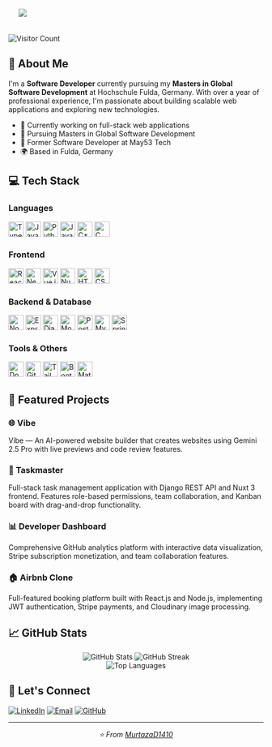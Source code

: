 <div align="center" style="background: url('assets/bg.gif') center/cover; display:inline-block; padding:20px;">
  <img src="https://readme-typing-svg.demolab.com?font=Fira+Code&pause=1000&color=000000&background=FFFFFF00&center=true&vCenter=true&width=535&height=200&lines=Hey+there+%F0%9F%91%8B%2C+I%E2%80%99m+Murtaza+%E2%80%94+Let%E2%80%99s+Build!;Code.+Create.+Innovate.;Building+the+Future%2C+One+Commit+at+a+Time+%E2%8F%B3" />
</div>


![Visitor Count](https://profile-counter.glitch.me/MurtazaD1410/count.svg)

## 🚀 About Me
I'm a **Software Developer** currently pursuing my **Masters in Global Software Development** at Hochschule Fulda, Germany. With over a year of professional experience, I'm passionate about building scalable web applications and exploring new technologies.

- 🔭 Currently working on full-stack web applications
- 🌱 Pursuing Masters in Global Software Development
- 💼 Former Software Developer at May53 Tech
- 🌍 Based in Fulda, Germany

## 💻 Tech Stack

### Languages
<p>
  <img src="https://cdn.jsdelivr.net/gh/devicons/devicon/icons/typescript/typescript-original.svg" alt="TypeScript" width="30" height="30"/>
  <img src="https://cdn.jsdelivr.net/gh/devicons/devicon/icons/javascript/javascript-original.svg" alt="JavaScript" width="30" height="30"/>
  <img src="https://cdn.jsdelivr.net/gh/devicons/devicon/icons/python/python-original.svg" alt="Python" width="30" height="30"/>
  <img src="https://cdn.jsdelivr.net/gh/devicons/devicon/icons/java/java-original.svg" alt="Java" width="30" height="30"/>
  <img src="https://cdn.jsdelivr.net/gh/devicons/devicon/icons/cplusplus/cplusplus-original.svg" alt="C++" width="30" height="30"/>
  <img src="https://cdn.jsdelivr.net/gh/devicons/devicon/icons/c/c-original.svg" alt="C" width="30" height="30"/>
</p>

### Frontend
<p>
  <img src="https://cdn.jsdelivr.net/gh/devicons/devicon/icons/react/react-original.svg" alt="React" width="30" height="30"/>
  <img src="https://cdn.jsdelivr.net/gh/devicons/devicon/icons/nextjs/nextjs-original.svg" alt="Next.js" width="30" height="30"/>
  <img src="https://cdn.jsdelivr.net/gh/devicons/devicon/icons/vuejs/vuejs-original.svg" alt="Vue.js" width="30" height="30"/>
  <img src="https://cdn.jsdelivr.net/gh/devicons/devicon/icons/nuxtjs/nuxtjs-original.svg" alt="Nuxt.js" width="30" height="30"/>
  <img src="https://cdn.jsdelivr.net/gh/devicons/devicon/icons/html5/html5-original.svg" alt="HTML5" width="30" height="30"/>
  <img src="https://cdn.jsdelivr.net/gh/devicons/devicon/icons/css3/css3-original.svg" alt="CSS3" width="30" height="30"/>
</p>

### Backend & Database
<p>
  <img src="https://cdn.jsdelivr.net/gh/devicons/devicon/icons/nodejs/nodejs-original.svg" alt="Node.js" width="30" height="30"/>
  <img src="https://skillicons.dev/icons?i=express" alt="Express" width="30" height="30"/>
  <img src="https://cdn.jsdelivr.net/gh/devicons/devicon/icons/django/django-plain.svg" alt="Django" width="30" height="30"/>
  <img src="https://cdn.jsdelivr.net/gh/devicons/devicon/icons/mongodb/mongodb-original.svg" alt="MongoDB" width="30" height="30"/>
  <img src="https://cdn.jsdelivr.net/gh/devicons/devicon/icons/postgresql/postgresql-original.svg" alt="PostgreSQL" width="30" height="30"/>
  <img src="https://cdn.jsdelivr.net/gh/devicons/devicon/icons/mysql/mysql-original.svg" alt="MySQL" width="30" height="30"/>
  <img src="https://cdn.jsdelivr.net/gh/devicons/devicon/icons/spring/spring-original.svg" alt="Spring Boot" width="30" height="30"/>
</p>

### Tools & Others
<p>
  <img src="https://cdn.jsdelivr.net/gh/devicons/devicon/icons/docker/docker-original.svg" alt="Docker" width="30" height="30"/>
  <img src="https://cdn.jsdelivr.net/gh/devicons/devicon/icons/git/git-original.svg" alt="Git" width="30" height="30"/>
  <img src="https://cdn.jsdelivr.net/gh/devicons/devicon/icons/tailwindcss/tailwindcss-original.svg" alt="Tailwind CSS" width="30" height="30"/>
  <img src="https://cdn.jsdelivr.net/gh/devicons/devicon/icons/bootstrap/bootstrap-original.svg" alt="Bootstrap" width="30" height="30"/>
  <img src="https://cdn.jsdelivr.net/gh/devicons/devicon/icons/materialui/materialui-original.svg" alt="Material UI" width="30" height="30"/>
</p>

## 🎯 Featured Projects

### 🌐 Vibe
Vibe — An AI-powered website builder that creates websites using Gemini 2.5 Pro with live previews and code review features.

### 🎯 Taskmaster
Full-stack task management application with Django REST API and Nuxt 3 frontend. Features role-based permissions, team collaboration, and Kanban board with drag-and-drop functionality.

### 📊 Developer Dashboard
Comprehensive GitHub analytics platform with interactive data visualization, Stripe subscription monetization, and team collaboration features.

### 🏠 Airbnb Clone
Full-featured booking platform built with React.js and Node.js, implementing JWT authentication, Stripe payments, and Cloudinary image processing.

## 📈 GitHub Stats

<div align="center">
  <img src="https://github-readme-stats.vercel.app/api?username=MurtazaD1410&show_icons=true&theme=tokyonight&hide_border=true" alt="GitHub Stats" />
  <img src="https://github-readme-streak-stats.herokuapp.com/?user=MurtazaD1410&theme=tokyonight&hide_border=true" alt="GitHub Streak" />
</div>

<div align="center">
  <img src="https://github-readme-stats.vercel.app/api/top-langs/?username=MurtazaD1410&layout=compact&theme=tokyonight&hide_border=true" alt="Top Languages" />
</div>

## 🤝 Let's Connect

[![LinkedIn](https://img.shields.io/badge/-LinkedIn-0077B5?style=flat-square&logo=linkedin&logoColor=white)](https://linkedin.com/in/murtazad1410)
[![Email](https://img.shields.io/badge/-Email-D14836?style=flat-square&logo=gmail&logoColor=white)](mailto:dhariwala1410@gmail.com)
[![GitHub](https://img.shields.io/badge/-GitHub-181717?style=flat-square&logo=github&logoColor=white)](https://github.com/MurtazaD1410)

---

<div align="center">
  <i>⭐️ From <a href="https://github.com/MurtazaD1410">MurtazaD1410</a></i>
</div>
